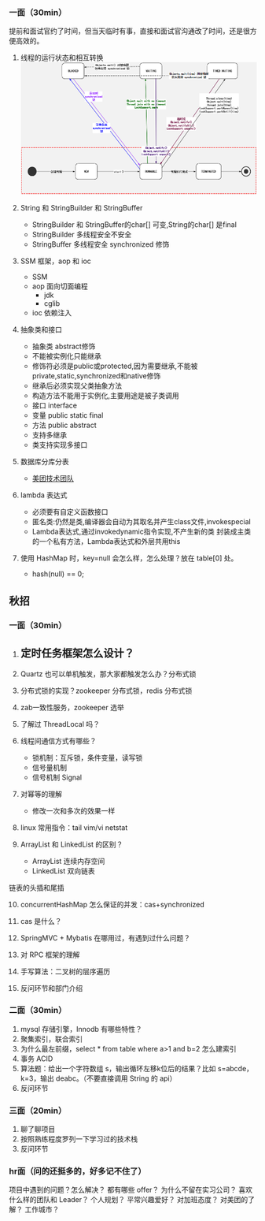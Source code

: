 ### 一面（30min）
提前和面试官约了时间，但当天临时有事，直接和面试官沟通改了时间，还是很方便高效的。

1. 线程的运行状态和相互转换
   ![thead#State](./images/thread_state.png)

2. String 和 StringBuilder 和 StringBuffer
   - StringBuilder 和 StringBuffer的char[] 可变,String的char[] 是final
   - StringBuilder  多线程安全不安全
   - StringBuffer 多线程安全 synchronized 修饰
3. SSM 框架，aop 和 ioc
   - SSM
   - aop 面向切面编程
     - jdk 
     - cglib 
   - ioc 依赖注入
4. 抽象类和接口
   - 抽象类 abstract修饰
    - 不能被实例化只能继承
    - 修饰符必须是public或protected,因为需要继承,不能被private,static,synchronized和native修饰
    - 继承后必须实现父类抽象方法
    - 构造方法不能用于实例化,主要用途是被子类调用
   - 接口 interface
    - 变量 public static final
    - 方法 public abstract
    - 支持多继承
    - 类支持实现多接口
5. 数据库分库分表 
    - [美团技术团队](https://tech.meituan.com/2016/11/18/dianping-order-db-sharding.html)
6. lambda 表达式
    - 必须要有自定义函数接口
    - 匿名类:仍然是类,编译器会自动为其取名并产生class文件,invokespecial
    - Lambda表达式,通过invokedynamic指令实现,不产生新的类
      封装成主类的一个私有方法，Lambda表达式和外层共用this
7. 使用 HashMap 时，key=null 会怎么样，怎么处理？放在 table[0] 处。
   - hash(null) == 0;
## 秋招
### 一面（30min）
1. 定时任务框架怎么设计？
   - 
2. Quartz 也可以单机触发，那大家都触发怎么办？分布式锁

3. 分布式锁的实现？zookeeper 分布式锁，redis 分布式锁

4. zab一致性服务，zookeeper 选举

5. 了解过 ThreadLocal 吗？

6. 线程间通信方式有哪些？
   - 锁机制：互斥锁，条件变量，读写锁
   - 信号量机制
   - 信号机制 Signal

7. 对幂等的理解
   - 修改一次和多次的效果一样
8. linux 常用指令：tail vim/vi netstat

9. ArrayList 和 LinkedList 的区别？
   - ArrayList 连续内存空间
   - LinkedList 双向链表

链表的头插和尾插

10. concurrentHashMap 怎么保证的并发：cas+synchronized

11. cas 是什么？

12. SpringMVC + Mybatis 在哪用过，有遇到过什么问题？

13. 对 RPC 框架的理解

14. 手写算法：二叉树的层序遍历

15. 反问环节和部门介绍

### 二面（30min）
1. mysql 存储引擎，Innodb 有哪些特性？
2. 聚集索引，联合索引
3. 为什么最左前缀，select * from table where a>1 and b=2 怎么建索引
4. 事务 ACID
5. 算法题：给出一个字符数组 s，输出循环左移k位后的结果？比如 s=abcde，k=3，输出 deabc。（不要直接调用 String 的 api）
6. 反问环节

### 三面（20min）
1. 聊了聊项目
2. 按照熟练程度罗列一下学习过的技术栈
3. 反问环节

### hr面（问的还挺多的，好多记不住了）
项目中遇到的问题？怎么解决？
都有哪些 offer？
为什么不留在实习公司？
喜欢什么样的团队和 Leader？
个人规划？
平常兴趣爱好？
对加班态度？
对美团的了解？
工作城市？
